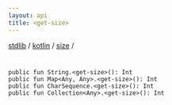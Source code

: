 ```yaml
---
layout: api
title: <get-size>
---
```

[stdlib](../../index.html) / [kotlin](../index.html) / [size](index.html) / [<get-size>](_get-size_.html)

# <get-size>

```
public fun String.<get-size>(): Int
public fun Map<Any, Any>.<get-size>(): Int
public fun CharSequence.<get-size>(): Int
public fun Collection<Any>.<get-size>(): Int
```
